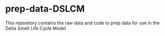 # prep-data-DSLCM
This repository contains the raw data and code to prep data for use in the Delta Smelt Life Cycle Model 
